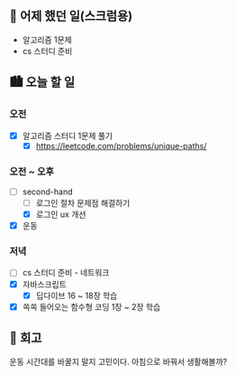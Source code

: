 ## 🌃 어제 했던 일(스크럼용)

- 알고리즘 1문제
- cs 스터디 준비

## 🏙️ 오늘 할 일

### 오전

- [x] 알고리즘 스터디 1문제 풀기
  - [x] https://leetcode.com/problems/unique-paths/

### 오전 ~ 오후

- [ ] second-hand
  - [ ] 로그인 절차 문제점 해결하기
  - [x] 로그인 ux 개선
- [x] 운동

### 저녁

- [ ] cs 스터디 준비 - 네트워크
- [x] 자바스크립트
  - [x] 딥다이브 16 ~ 18장 학습
- [x] 쏙쏙 들어오는 함수형 코딩 1장 ~ 2장 학습

## 🌆 회고

운동 시간대를 바꿀지 말지 고민이다. 아침으로 바꿔서 생활해볼까?